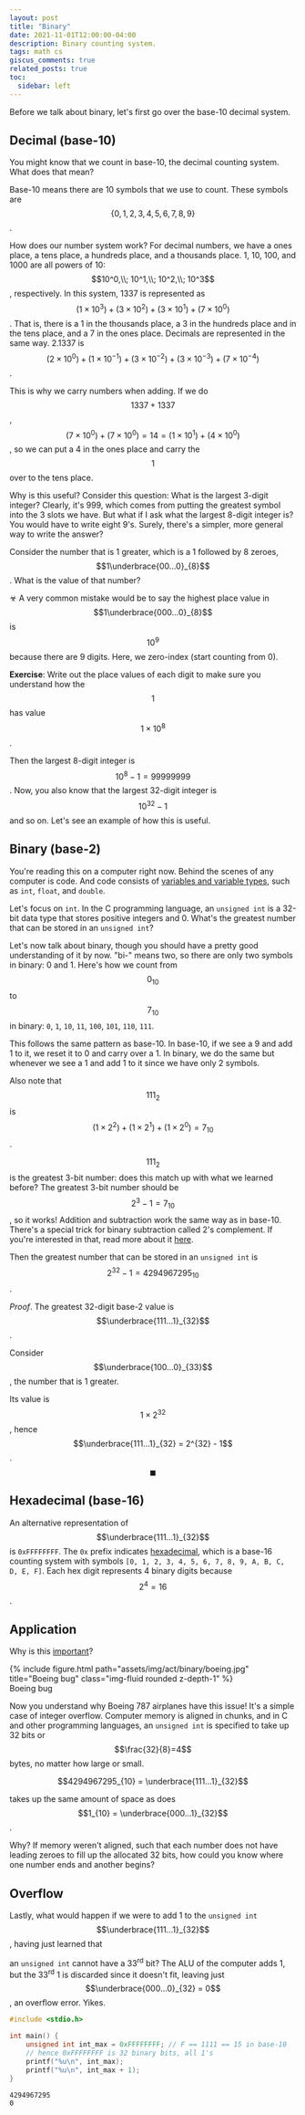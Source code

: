 ```yaml
---
layout: post
title: "Binary"
date: 2021-11-01T12:00:00-04:00
description: Binary counting system.
tags: math cs
giscus_comments: true
related_posts: true
toc:
  sidebar: left
---
```


Before we talk about binary, let's first go over the base-10 decimal system.

## Decimal (base-10)

You might know that we count in base-10, the decimal counting system. What does that mean?

Base-10 means there are 10 symbols that we use to count. These symbols are $$\{0, 1, 2, 3, 4, 5, 6, 7, 8, 9\}$$.

How does our number system work? For decimal numbers, we have a ones place, a tens place, a hundreds place, and a
thousands place. 1, 10, 100, and 1000 are all powers of 10: $$10^0,\\; 10^1,\\; 10^2,\\; 10^3$$, respectively. In
this system, 1337 is represented as $$(1\times 10^3) + (3\times 10^2) + (3\times 10^1) + (7\times 10^0)$$. That is, there is a 1
in the thousands place, a 3 in the hundreds place and in the tens place, and a 7 in the ones place. Decimals are
represented in the same way. 2.1337 is $$(2 \times 10 ^ 0) + (1\times10^{-1})+(3\times10^{-2})+(3\times 10^{-3})+(7\times 10^{-4})$$.

This is why we carry numbers when
adding. If we do $$1337 + 1337$$, $$(7\times 10^0)+(7\times 10^0)=14=(1\times 10^1)+(4\times 10^0)$$, so we can put a 4 in
the ones place and carry the $$1$$ over to the tens place.

Why is this useful? Consider this question: What is the largest 3-digit integer? Clearly, it's 999, which comes
from putting the greatest symbol into the 3 slots we have. But what if I ask what the largest 8-digit integer
is? You would have to write eight 9's. Surely, there's a simpler, more general way to write the answer?

Consider the number that is 1 greater, which is a 1 followed by 8 zeroes, $$1\underbrace{00...0}_{8}$$. What is
the value of that number?

☣ A very common mistake would be to say the highest place value in $$1\underbrace{000...0}_{8}$$
is $$10^9$$ because there are 9 digits. Here, we zero-index (start counting from 0).

**Exercise**: Write out the place values of each digit to make sure you understand how the $$1$$ has value $$1
\times 10^8$$.

Then the largest 8-digit integer is $$10^8-1=99999999$$. Now, you also know that the largest
32-digit
integer is $$10^{32}-1$$ and so on. Let's see an example of how this is useful.

## Binary (base-2)

You're reading this on a computer right now. Behind the scenes of any computer is code. And code consists of
[variables and variable types](https://www.tutorialspoint.com/python/python_variable_types.htm), such as
`int`, `float`, and `double`.

Let's focus on `int`. In the C programming language, an `unsigned int` is a 32-bit data type that stores
positive integers and 0. What's the greatest number that can be stored in
an `unsigned int`?

Let's now talk about binary, though you should have a pretty good understanding of it by now. "bi-" means
two, so there are only two symbols in binary: 0 and 1. Here's how we count from $$0_{10}$$ to $$7_{10}$$ in
binary: `0`, `1`, `10`, `11`, `100`, `101`, `110`, `111`.

This follows the same pattern as base-10. In base-10, if we see a 9 and add 1 to it, we reset it to 0 and carry over a 1. In binary, we do the same but whenever we see a 1 and add 1 to it since we have only 2 symbols.

Also note that $$111_2$$ is $$(1\times 2^2) + (1\times 2^1) + (1\times 2^0) = 7_{10}$$.

$$111_2$$ is the greatest
3-bit number: does this match up with what we learned before? The greatest 3-bit number should be
$$2^3-1=7_{10}$$, so it works! Addition and
subtraction work the same way as in
base-10. There's a special trick for binary subtraction called 2's complement. If you're interested in that, read more about it
[here](https://www.tutorialspoint.com/two-s-complement).

Then the greatest number that can be stored in an `unsigned int` is $$2^{32}-1 = 4294967295_{10}$$.

*Proof*. The greatest 32-digit base-2 value is $$\underbrace{111...1}_{32}$$.

Consider $$\underbrace{100...0}_{33}$$, the number that is 1 greater.

Its value is $$1 \times 2^{32}$$, hence $$\underbrace{111...1}_{32} = 2^{32} - 1$$. $$\blacksquare$$

## Hexadecimal (base-16)

An alternative representation of $$\underbrace{111...1}_{32}$$ is `0xFFFFFFFF`. The `0x` prefix indicates <a href="https://learn.sparkfun.com/tutorials/hexadecimal/all#:~:text=Hexadecimal%20is%20a%20base%2D16" data-proofer-ignore>hexadecimal</a>, which is a base-16 counting system with symbols `[0, 1, 2, 3, 4, 5, 6, 7, 8, 9, A, B, C, D, E, F]`. Each hex digit represents 4 binary digits because $$2^4=16$$.

## Application

Why is this [important](https://www.engadget.com/2015-05-01-boeing-787-dreamliner-software-bug.html)?

<div class="row">
    <div class="col-sm mt-3 mt-md-0">
        {% include figure.html path="assets/img/act/binary/boeing.jpg" title="Boeing bug" class="img-fluid rounded z-depth-1" %}
    </div>
</div>

<div class="caption">Boeing bug</div>

Now you understand why Boeing 787 airplanes have this issue! It's a simple case of integer overflow. Computer
memory is aligned in chunks, and in C and other programming languages, an `unsigned int` is specified
to take up 32 bits or $$\frac{32}{8}=4$$ bytes, no matter how large or small.

$$4294967295_{10} = \underbrace{111...1}_{32}$$

takes up the same amount of space as does $$1_{10} = \underbrace{000...1}_{32}$$.

Why? If memory weren't aligned, such that each number does not have leading zeroes to fill up the allocated 32 bits,
how could you know where one number ends and another begins?

## Overflow

Lastly, what would happen if we were to add 1 to the `unsigned int` $$\underbrace{111...1}_{32}$$, having just learned that

an `unsigned int` cannot have a 33<sup>rd</sup> bit? The ALU of the computer adds 1, but the 33<sup>rd</sup>
1 is discarded since it doesn't fit, leaving just $$\underbrace{000...0}_{32} = 0$$, an overflow error. Yikes.

```c
#include <stdio.h>

int main() {
    unsigned int int_max = 0xFFFFFFFF; // F == 1111 == 15 in base-10
    // hence 0xFFFFFFFF is 32 binary bits, all 1's
    printf("%u\n", int_max);
    printf("%u\n", int_max + 1);
}
```

```text
4294967295
0
```
